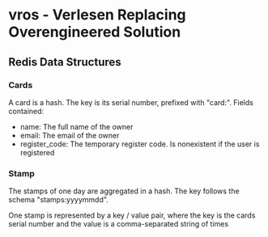 # vros - Verlesen Replacing Overengineered Solution

## Redis Data Structures

### Cards

A card is a hash. The key is its serial number, prefixed with "card:". Fields contained:

- name: The full name of the owner
- email: The email of the owner
- register_code: The temporary register code. Is nonexistent if the user is registered

### Stamp

The stamps of one day are aggregated in a hash. The key follows the schema "stamps:yyyymmdd".

One stamp is represented by a key / value pair, where the key is the cards serial number and the value is a comma-separated string of times
